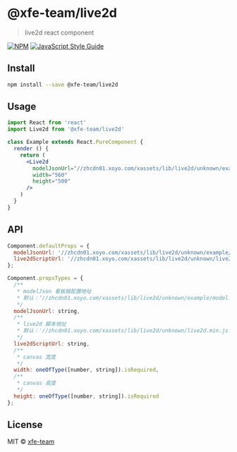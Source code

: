 # @xfe-team/live2d

> live2d react component

[![NPM](https://img.shields.io/npm/v/@xfe-team/live2d.svg)](https://www.npmjs.com/package/@xfe-team/live2d) [![JavaScript Style Guide](https://img.shields.io/badge/code_style-standard-brightgreen.svg)](https://standardjs.com)

## Install

```bash
npm install --save @xfe-team/live2d
```

## Usage

```jsx
import React from 'react'
import Live2d from '@xfe-team/live2d'

class Example extends React.PureComponent {
  render () {
    return (
      <Live2d
        modelJsonUrl="//zhcdn01.xoyo.com/xassets/lib/live2d/unknown/example/model.json"
        width="560"
        height="500"
      />
    )
  }
}
```

## API
```JavaScript
Component.defaultProps = {
  modelJsonUrl: '//zhcdn01.xoyo.com/xassets/lib/live2d/unknown/example/model.json',
  live2dScriptUrl: '//zhcdn01.xoyo.com/xassets/lib/live2d/unknown/live2d.min.js'
};

Component.propsTypes = {
  /**
   * modelJson 看板娘配置地址
   * 默认：‘//zhcdn01.xoyo.com/xassets/lib/live2d/unknown/example/model.json‘ （用于 demo）
   */
  modelJsonUrl: string,
  /**
   * live2d 脚本地址
   * 默认：'//zhcdn01.xoyo.com/xassets/lib/live2d/unknown/live2d.min.js'
   */
  live2dScriptUrl: string,
  /**
   * canvas 宽度
   */
  width: oneOfType([number, string]).isRequired,
  /**
   * canvas 高度
   */
  height: oneOfType([number, string]).isRequired
};
```

## License

MIT © [xfe-team](https://github.com/xfeteam)
